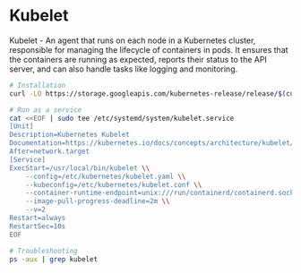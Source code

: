 # Kubelet

Kubelet - An agent that runs on each node in a Kubernetes cluster, responsible for managing the lifecycle of containers in pods. It ensures that the containers are running as expected, reports their status to the API server, and can also handle tasks like logging and monitoring.

```sh
# Installation
curl -LO https://storage.googleapis.com/kubernetes-release/release/$(curl -s https://storage.googleapis.com/kubernetes-release/release/stable.txt)/bin/linux/amd64/kubelet

# Run as a service
cat <<EOF | sudo tee /etc/systemd/system/kubelet.service
[Unit]
Description=Kubernetes Kubelet
Documentation=https://kubernetes.io/docs/concepts/architecture/kubelet/
After=network.target
[Service]
ExecStart=/usr/local/bin/kubelet \\
    --config=/etc/kubernetes/kubelet.yaml \\
    --kubeconfig=/etc/kubernetes/kubelet.conf \\
    --container-runtime-endpoint=unix:///run/containerd/containerd.sock \\
    --image-pull-progress-deadline=2m \\
    --v=2
Restart=always
RestartSec=10s
EOF

# Troubleshooting
ps -aux | grep kubelet
